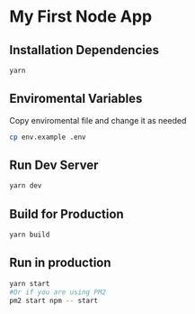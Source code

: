# My First Node App

## Installation Dependencies

```bash
yarn
```

## Enviromental Variables

Copy enviromental file and change it as needed

```bash
cp env.example .env
```

## Run Dev Server

```bash
yarn dev
```

## Build for Production

```bash
yarn build
```

## Run in production

```bash
yarn start
#Or if you are using PM2
pm2 start npm -- start
```